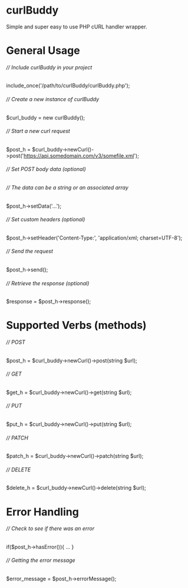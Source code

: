 # curlBuddy
Simple and super easy to use PHP cURL handler wrapper.

# General Usage
###### // Include curlBuddy in your project
include_once('/path/to/curlBuddy/curlBuddy.php');
###### // Create a new instance of curlBuddy
$curl_buddy = new curlBuddy();
###### // Start a new curl request
$post_h = $curl_buddy->newCurl()->post('https://api.somedomain.com/v3/somefile.xml');
###### // Set POST body data (optional)
###### // The data can be a string or an associated array
$post_h->setData('<?xml version="1.0" encoding="UTF-8"?><request>...</request>');
###### // Set custom headers (optional)
$post_h->setHeader('Content-Type:', 'application/xml; charset=UTF-8');
###### // Send the request
$post_h->send();
###### // Retrieve the response (optional)
$response = $post_h->response();

# Supported Verbs (methods)
###### // POST
$post_h = $curl_buddy->newCurl()->post(string $url);
###### // GET
$get_h = $curl_buddy->newCurl()->get(string $url);
###### // PUT
$put_h = $curl_buddy->newCurl()->put(string $url);
###### // PATCH
$patch_h = $curl_buddy->newCurl()->patch(string $url);
###### // DELETE
$delete_h = $curl_buddy->newCurl()->delete(string $url);

# Error Handling
###### // Check to see if there was an error
if($post_h->hasError()){ ... }
###### // Getting the error message
$error_message = $post_h->errorMessage();
